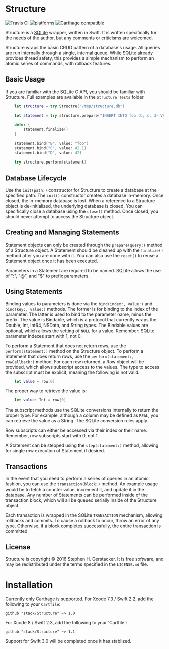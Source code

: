 # Structure 

[![Travis CI](https://travis-ci.org/stack/Structure.svg?branch=1.1)](https://travis-ci.org/stack/Structure) ![platforms](https://img.shields.io/badge/platforms-iOS%20%7C%20OSX%20%7C%20tvOS-333333.svg) [![Carthage compatible](https://img.shields.io/badge/Carthage-compatible-4BC51D.svg?style=flat)](https://github.com/Carthage/Carthage)

Structure is a [SQLite](https://sqlite.org "SQLite Home Page") wrapper, written in Swift. It is written specifically for the needs of the author, but any comments or criticisms are welcomed.

Structure wraps the basic CRUD pattern of a database's usage. All queries are run internally through a single, internal queue. While SQLite already provides thread safety, this provides a simple mechanism to perform an atomic series of commands, with rollback features.

## Basic Usage

If you are familiar with the SQLite C API, you should be familiar with Structure. Full examples are available in the `Structure Tests` folder.

```swift
    let structure = try Structre("/tmp/structure.db")
    
    let statement = try structure.prepare("INSERT INTO foo (b, c, d) VALUES (:B, :C, :D)")
    
    defer {
        statement.finalize()
    }
    
    statement.bind("B", value: "foo")
    statement.bind("C", value: 42.1)
    statement.bind("D", value: 42)
    
    try structure.perform(statement)
```

## Database Lifecycle

Use the `init(path:)` constructor for Structure to create a database at the specified path. The `init()` constructor creates a database in-memory. Once closed, the in-memory database is lost. When a reference to a Structure object is de-initialized, the underlying database is closed. You can specifically close a database using the `close()` method. Once closed, you should never attempt to access the Structure object.

## Creating and Managing Statements

Statement objects can only be created through the `prepare(query:)` method of a Structure object. A Statement should be cleaned up with the `finalize()` method after you are done with it. You can also use the `reset()` to reuse a Statement object once it has been executed.

Parameters in a Statement are required to be named. SQLite allows the use of ":", "@", and "$" to prefix parameters.

## Using Statements

Binding values to parameters is done via the `bind(index:, value:)` and `bind(key:, value:)` methods. The former is for binding to the index of the parameter. The latter is used to bind to the parameter name, minus the prefix. The value is Bindable, which is a protocol that currently wraps the Double, Int, Int64, NSData, and String types. The Bindable values are optional, which allows the setting of `NULL` for a value. Remember: SQLite parameter indexes start with 1, not 0.

To perform a Statement that does not return rows, use the `perform(statement:)` method on the Structure object. To perform a Statement that does return rows, use the `perform(statement:, rowCallback:)` method. For each row returned, a Row object will be provided, which allows subscript access to the values. The type to access the subscript must be explicit, meaning the following is not valid. 

```swift
    let value = row[0]
```

The proper way to retrieve the value is:

```swift
    let value: Int = row[0]
```

The subscript methods use the SQLite conversions internally to return the proper type. For example, although a column may be defined as `REAL`, you can retrieve the value as a String. The SQLite conversion rules apply.

Row subscripts can either be accessed via their index or their name. Remember, row subscripts start with 0, not 1.

A Statement can be stepped using the `step(statement:)` method, allowing for single row execution of Statement if desired.

## Transactions

In the event that you need to perform a series of queries in an atomic fashion, you can use the `transaction(block:)` method. An example usage would be to fetch a counter value, increment it, and update it in the database. Any number of Statements can be performed inside of the transaction block, which will all be queued serially inside of the Structure object.

Each transaction is wrapped in the SQLite `TRANSACTION` mechanism, allowing rollbacks and commits. To cause a rollback to occur, throw an error of any type. Otherwise, if a block completes successfully, the entire transaction is committed.

## License

Structure is copyright © 2016 Stephen H. Gerstacker. It is free software, and may be redistributed under the terms specified in the `LICENSE.md` file.

# Installation

Currently only Carthage is supported. For Xcode 7.3 / Swift 2.2, add the following to your `Cartfile`:

    github "stack/Structure" ~> 1.0

For Xcode 8 / Swift 2.3, add the following to your 'Cartfile`:

    github "stack/Structure" ~> 1.1

Support for Swift 3.0 will be completed once it has stablized.

